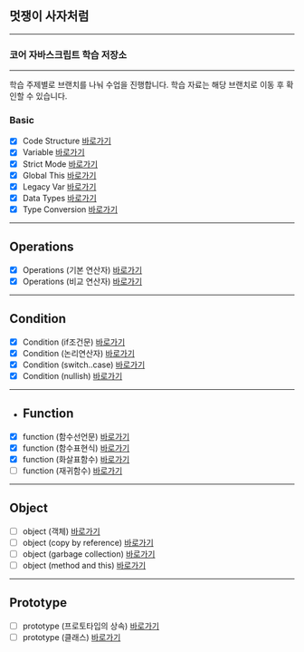 ## 멋쟁이 사자처럼

---

### 코어 자바스크립트 학습 저장소

---

학습 주제별로 브랜치를 나눠 수업을 진행합니다.
학습 자료는 해당 브랜치로 이동 후 확인할 수 있습니다.

### Basic

- [x] Code Structure [바로가기](https://github.com/bohyemian/core-js/blob/01.core/client/chapter/core/01.codeStructure.js)
- [x] Variable [바로가기](https://github.com/bohyemian/core-js/blob/01.core/client/chapter/core/02.variables.js)
- [x] Strict Mode [바로가기](https://github.com/bohyemian/core-js/blob/01.core/client/chapter/core/03.strictMode.js)
- [x] Global This [바로가기](https://github.com/bohyemian/core-js/blob/01.core/client/chapter/core/04.globalThis.js)
- [x] Legacy Var [바로가기](https://github.com/bohyemian/core-js/blob/01.core/client/chapter/core/05.legacyVar.js)
- [x] Data Types [바로가기](https://github.com/bohyemian/core-js/blob/01.core/client/chapter/core/06.dataTypes.js)
- [x] Type Conversion [바로가기](https://github.com/bohyemian/core-js/blob/01.core/client/chapter/core/07.typeConversion.js)

---

## Operations

- [x] Operations (기본 연산자) [바로가기](https://github.com/bohyemian/core-js/blob/01.core/client/chapter/core/08-1.operation.js)
- [x] Operations (비교 연산자) [바로가기](https://github.com/bohyemian/core-js/blob/01.core/client/chapter/core/08-2.operation.js)

---

## Condition

- [x] Condition (if조건문) [바로가기](https://github.com/bohyemian/core-js/blob/01.core/client/chapter/core/09-1.conditions.js)
- [x] Condition (논리연산자) [바로가기](https://github.com/bohyemian/core-js/blob/01.core/client/chapter/core/09-2.conditions.js)
- [x] Condition (switch..case) [바로가기](https://github.com/bohyemian/core-js/blob/01.core/client/chapter/core/09-3.conditions.js)
- [x] Condition (nullish) [바로가기](https://github.com/bohyemian/core-js/blob/01.core/client/chapter/core/09-4.conditions.js)

---

- ## Function
- [x] function (함수선언문) [바로가기](https://github.com/bohyemian/core-js/blob/01.core/client/chapter/core/11-1.function.js)
- [x] function (함수표현식) [바로가기](https://github.com/bohyemian/core-js/blob/01.core/client/chapter/core/11-2.function.js)
- [x] function (화살표함수) [바로가기](https://github.com/bohyemian/core-js/blob/01.core/client/chapter/core/11-3.function.js)
- [ ] function (재귀함수) [바로가기](https://github.com/bohyemian/core-js/blob/01.core/client/chapter/core/11-4.function.js)

---

## Object

- [ ] object (객체) [바로가기](https://github.com/bohyemian/core-js/blob/01.core/client/chapter/core/12-1.object.js)
- [ ] object (copy by reference) [바로가기](https://github.com/bohyemian/core-js/blob/01.core/client/chapter/core/12-2.object.js)
- [ ] object (garbage collection) [바로가기](https://github.com/bohyemian/core-js/blob/01.core/client/chapter/core/12-3.object.js)
- [ ] object (method and this) [바로가기](https://github.com/bohyemian/core-js/blob/01.core/client/chapter/core/12-4.object.js)

---

## Prototype

- [ ] prototype (프로토타입의 상속) [바로가기](https://github.com/bohyemian/core-js/blob/01.core/client/chapter/core/13.prototype.js)
- [ ] prototype (클래스) [바로가기](https://github.com/bohyemian/core-js/blob/01.core/client/chapter/core/13.classes.js)

